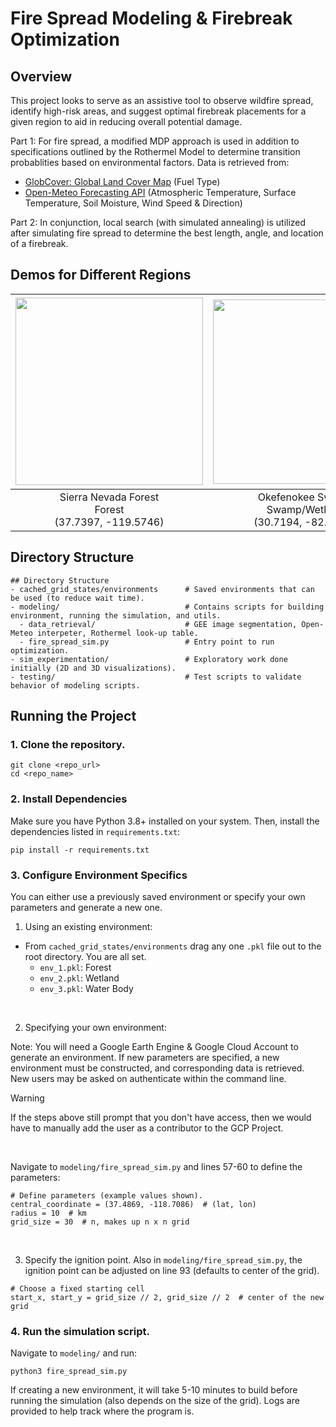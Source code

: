 # Fire Spread Modeling & Firebreak Optimization
## Overview
This project looks to serve as an assistive tool to observe wildfire spread, identify high-risk areas, and suggest optimal firebreak placements for a given region to aid in reducing overall potential damage. 

Part 1: For fire spread, a modified MDP approach is used in addition to specifications outlined by the Rothermel Model to determine transition probablities based on environmental factors. Data is retrieved from: 
- [GlobCover: Global Land Cover Map](https://developers.google.com/earth-engine/datasets/catalog/ESA_GLOBCOVER_L4_200901_200912_V2_3) (Fuel Type)
- [Open-Meteo Forecasting API](https://open-meteo.com/en/docs) (Atmospheric Temperature, Surface Temperature, Soil Moisture, Wind Speed & Direction)

Part 2: In conjunction, local search (with simulated annealing) is utilized after simulating fire spread to determine the best length, angle, and location of a firebreak.  


## Demos for Different Regions


| <img src="https://github.com/user-attachments/assets/442eaa77-cfd7-4cdd-8a1f-4b082b010227" width="300"/> | <img src="https://github.com/user-attachments/assets/f7945bcd-84dc-48e3-bdd7-ad40af6fb95f" width="295"/> | <img src="https://github.com/user-attachments/assets/76d93de4-bb45-4d7a-aa65-aa486b7f5532" width="303"/> | 
|--------|--------|--------|
| <div align="center">Sierra Nevada Forest<br>Forest<br>(37.7397, -119.5746)</div> | <div align="center">Okefenokee Swamp<br>Swamp/Wetland<br>(30.7194, -82.1500)</div> | <div align="center">Lake Tahoe<br>Water Body<br>(39.0968, -120.0324)</div> |

## Directory Structure

```
## Directory Structure
- cached_grid_states/environments      # Saved environments that can be used (to reduce wait time).
- modeling/                            # Contains scripts for building environment, running the simulation, and utils.
  - data_retrieval/                    # GEE image segmentation, Open-Meteo interpeter, Rothermel look-up table.
  - fire_spread_sim.py                 # Entry point to run optimization.
- sim_experimentation/                 # Exploratory work done initially (2D and 3D visualizations).
- testing/                             # Test scripts to validate behavior of modeling scripts.
```

## Running the Project
### 1. Clone the repository.
```
git clone <repo_url>
cd <repo_name>
```

### 2. Install Dependencies
Make sure you have Python 3.8+ installed on your system. Then, install the dependencies listed in `requirements.txt`:
```
pip install -r requirements.txt
```

### 3. Configure Environment Specifics
You can either use a previously saved environment or specify your own parameters and generate a new one.
1. Using an existing environment: 
- From `cached_grid_states/environments` drag any one `.pkl` file out to the root directory. You are all set.
  - `env_1.pkl`: Forest
  - `env_2.pkl`: Wetland
  - `env_3.pkl`: Water Body
 
<br>

2. Specifying your own environment:

Note: You will need a Google Earth Engine & Google Cloud Account to generate an environment. If new parameters are specified, a new environment must be constructed, and corresponding data is retrieved. New users may be asked on authenticate within the command line.
> [!WARNING]  
> If the steps above still prompt that you don't have access, then we would have to manually add the user as a contributor to the GCP Project.

<br>

Navigate to `modeling/fire_spread_sim.py` and lines 57-60 to define the parameters:

```
# Define parameters (example values shown).
central_coordinate = (37.4869, -118.7086)  # (lat, lon)
radius = 10  # km
grid_size = 30  # n, makes up n x n grid
```

<br>

3. Specify the ignition point.
Also in `modeling/fire_spread_sim.py`, the ignition point can be adjusted on line 93 (defaults to center of the grid).
```
# Choose a fixed starting cell
start_x, start_y = grid_size // 2, grid_size // 2  # center of the new grid
```

### 4. Run the simulation script.

Navigate to `modeling/` and run:
```
python3 fire_spread_sim.py
```
If creating a new environment, it will take 5-10 minutes to build before running the simulation (also depends on the size of the grid). Logs are provided to help track where the program is.
